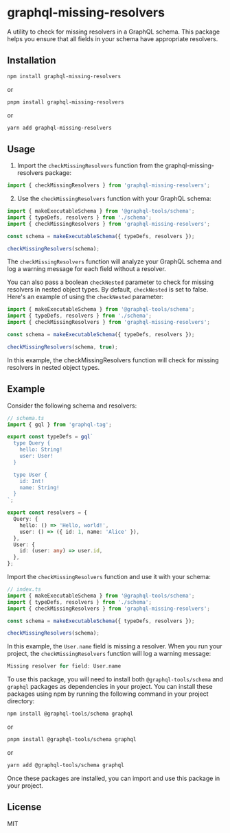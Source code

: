 # graphql-missing-resolvers

A utility to check for missing resolvers in a GraphQL schema. This package helps you ensure that all fields in your schema have appropriate resolvers.

## Installation

```bash
npm install graphql-missing-resolvers
```

or
```bash
pnpm install graphql-missing-resolvers
```

or
```bash
yarn add graphql-missing-resolvers
```

## Usage

1.  Import the `checkMissingResolvers` function from the graphql-missing-resolvers package:

```typescript
import { checkMissingResolvers } from 'graphql-missing-resolvers';
```

2. Use the `checkMissingResolvers` function with your GraphQL schema:
```typescript
import { makeExecutableSchema } from '@graphql-tools/schema';
import { typeDefs, resolvers } from './schema';
import { checkMissingResolvers } from 'graphql-missing-resolvers';

const schema = makeExecutableSchema({ typeDefs, resolvers });

checkMissingResolvers(schema);
```
The `checkMissingResolvers` function will analyze your GraphQL schema and log a warning message for each field without a resolver.

You can also pass a boolean `checkNested` parameter to check for missing resolvers in nested object types. By default, `checkNested` is set to false. Here's an example of using the `checkNested` parameter:

```typescript
import { makeExecutableSchema } from '@graphql-tools/schema';
import { typeDefs, resolvers } from './schema';
import { checkMissingResolvers } from 'graphql-missing-resolvers';

const schema = makeExecutableSchema({ typeDefs, resolvers });

checkMissingResolvers(schema, true);
```

In this example, the checkMissingResolvers function will check for missing resolvers in nested object types.

## Example
Consider the following schema and resolvers:
```typescript
// schema.ts
import { gql } from 'graphql-tag';

export const typeDefs = gql`
  type Query {
    hello: String!
    user: User!
  }

  type User {
    id: Int!
    name: String!
  }
`;

export const resolvers = {
  Query: {
    hello: () => 'Hello, world!',
    user: () => ({ id: 1, name: 'Alice' }),
  },
  User: {
    id: (user: any) => user.id,
  },
};
```
Import the `checkMissingResolvers` function and use it with your schema:

```typescript
// index.ts
import { makeExecutableSchema } from '@graphql-tools/schema';
import { typeDefs, resolvers } from './schema';
import { checkMissingResolvers } from 'graphql-missing-resolvers';

const schema = makeExecutableSchema({ typeDefs, resolvers });

checkMissingResolvers(schema);
```
In this example, the `User.name` field is missing a resolver. When you run your project, the `checkMissingResolvers` function will log a warning message:

```rust
Missing resolver for field: User.name
```


To use this package, you will need to install both `@graphql-tools/schema` and `graphql` packages as dependencies in your project. You can install these packages using npm by running the following command in your project directory:

```bash
npm install @graphql-tools/schema graphql
```

or
```bash
pnpm install @graphql-tools/schema graphql
```

or
```bash
yarn add @graphql-tools/schema graphql
```

Once these packages are installed, you can import and use this package in your project.

## License
MIT
